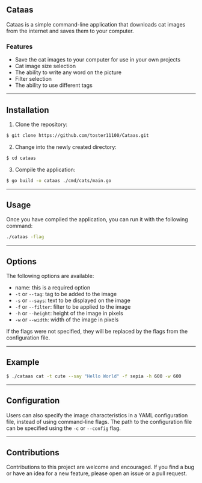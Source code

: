 ## Cataas

Cataas is a simple command-line application that downloads cat images from the internet and saves them to your computer.

### Features
- Save the cat images to your computer for use in your own projects
- Сat image size selection
- The ability to write any word on the picture
- Filter selection
- The ability to use different tags
---
## Installation
1. Clone the repository:
```bash
$ git clone https://github.com/toster11100/Cataas.git 
```
2. Change into the newly created directory:
```bash
$ cd cataas
```
3. Compile the application:
```bash
$ go build -o cataas ./cmd/cats/main.go
```
---
## Usage
Once you have compiled the application, you can run it with the following command:
```bash
./cataas -flag
```
---
## Options
The following options are available:
- name:  this is a required option
- `-t` or `--tag`: tag to be added to the image
- `-s` or `--says`: text to be displayed on the image
- `-f` or `--filter`: filter to be applied to the image
- `-h` or `--height`: height of the image in pixels
- `-w` or `--width`: width of the image in pixels

If the flags were not specified, they will be replaced by the flags from the configuration file.

---
## Example
```bash
$ ./cataas cat -t cute --say "Hello World" -f sepia -h 600 -w 600
```
---
## Configuration
Users can also specify the image characteristics in a YAML configuration file, instead of using command-line flags. The path to the configuration file can be specified using the `-c` or `--config` flag.

---
## Contributions
Contributions to this project are welcome and encouraged. If you find a bug or have an idea for a new feature, please open an issue or a pull request.


